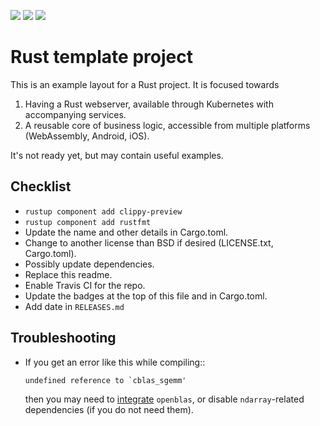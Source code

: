 
[<img src="https://travis-ci.org/mverleg/rust_template.svg?branch=master">](https://travis-ci.org/mverleg/rust_template)
[<img src="https://deps.rs/repo/github/mverleg/rust_template/status.svg">](https://deps.rs/repo/github/mverleg/rust_template)
[<img src="https://img.shields.io/badge/License-BSD%203--Clause-blue.svg">](https://opensource.org/licenses/BSD-3-Clause)

Rust template project
===============================

This is an example layout for a Rust project. It is focused towards

1) Having a Rust webserver, available through Kubernetes with accompanying services.
2) A reusable core of business logic, accessible from multiple platforms (WebAssembly, Android, iOS).

It's not ready yet, but may contain useful examples.

Checklist
-------------------------------

* `rustup component add clippy-preview`
* `rustup component add rustfmt`
* Update the name and other details in Cargo.toml.
* Change to another license than BSD if desired (LICENSE.txt, Cargo.toml).
* Possibly update dependencies.
* Replace this readme.
* Enable Travis CI for the repo.
* Update the badges at the top of this file and in Cargo.toml.
* Add date in ``RELEASES.md``

Troubleshooting
-------------------------------

* If you get an error like this while compiling::

      undefined reference to `cblas_sgemm'

  then you may need to [integrate](https://github.com/blas-lapack-rs/blas-lapack-rs.github.io/wiki) ``openblas``, or disable ``ndarray``-related dependencies (if you do not need them).
